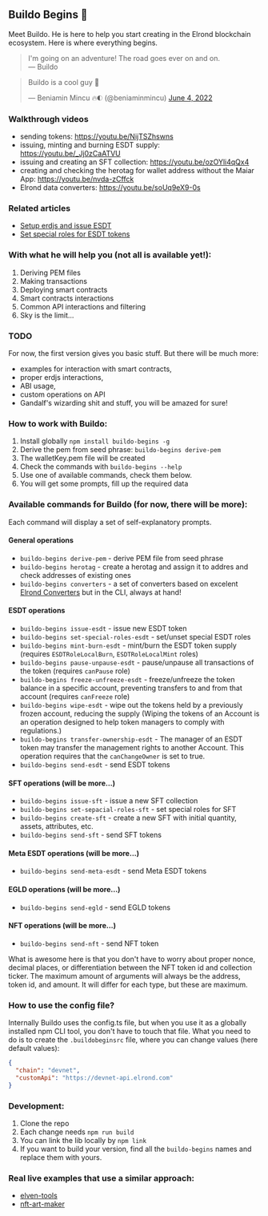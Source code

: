 ## Buildo Begins 👷

Meet Buildo. He is here to help you start creating in the Elrond blockchain ecosystem. Here is where everything begins.

> I'm going on an adventure!
> The road goes ever on and on. \
&mdash; Buildo

<blockquote class="twitter-tweet"><p lang="en" dir="ltr">Buildo is a cool guy 👊</p>&mdash; Beniamin Mincu 🔥🌓 (@beniaminmincu) <a href="https://twitter.com/beniaminmincu/status/1532977949842059264?ref_src=twsrc%5Etfw">June 4, 2022</a></blockquote>

### Walkthrough videos

- sending tokens: https://youtu.be/NijTSZhswns
- issuing, minting and burning ESDT supply: https://youtu.be/_Jj0zCaATVU
- issuing and creating an SFT collection: https://youtu.be/ozOYli4qQx4
- creating and checking the herotag for wallet address without the Maiar App: https://youtu.be/nvda-zCffck
- Elrond data converters: https://youtu.be/soUq9eX9-0s

### Related articles

- [Setup erdjs and issue ESDT](https://elrond-dev-guild.gitbook.io/scrolls/erdjs/how-tos/setup-erdjs-and-issue-esdt-token)
- [Set special roles for ESDT tokens](https://elrond-dev-guild.gitbook.io/scrolls/erdjs/how-tos/set-special-roles-for-esdt-token)

### With what he will help you (not all is available yet!):

1. Deriving PEM files
2. Making transactions
3. Deploying smart contracts
4. Smart contracts interactions
5. Common API interactions and filtering
4. Sky is the limit...

### TODO

For now, the first version gives you basic stuff. But there will be much more:

- examples for interaction with smart contracts,
- proper erdjs interactions,
- ABI usage,
- custom operations on API
- Gandalf's wizarding shit and stuff, you will be amazed for sure!

### How to work with Buildo:

1. Install globally `npm install buildo-begins -g`
2. Derive the pem from seed phrase: `buildo-begins derive-pem`
3. The walletKey.pem file will be created
4. Check the commands with `buildo-begins --help`
5. Use one of available commands, check them below.
5. You will get some prompts, fill up the required data

### Available commands for Buildo (for now, there will be more):

Each command will display a set of self-explanatory prompts.

#### General operations

- `buildo-begins derive-pem` - derive PEM file from seed phrase
- `buildo-begins herotag` - create a herotag and assign it to addres and check addresses of existing ones
- `buildo-begins converters` - a set of converters based on excelent [Elrond Converters](http://207.244.241.38/elrond-converters/) but in the CLI, always at hand!

#### ESDT operations

- `buildo-begins issue-esdt` - issue new ESDT token
- `buildo-begins set-special-roles-esdt` - set/unset special ESDT roles
- `buildo-begins mint-burn-esdt` - mint/burn the ESDT token supply (requires `ESDTRoleLocalBurn`, `ESDTRoleLocalMint` roles)
- `buildo-begins pause-unpause-esdt` - pause/unpause all transactions of the token (requires `canPause` role)
- `buildo-begins freeze-unfreeze-esdt` - freeze/unfreeze the token balance in a specific account, preventing transfers to and from that account (requires `canFreeze` role)
- `buildo-begins wipe-esdt` - wipe out the tokens held by a previously frozen account, reducing the supply (Wiping the tokens of an Account is an operation designed to help token managers to comply with regulations.)
- `buildo-begins transfer-ownership-esdt` - The manager of an ESDT token may transfer the management rights to another Account. This operation requires that the `canChangeOwner` is set to true.
- `buildo-begins send-esdt` - send ESDT tokens

#### SFT operations (will be more...)

- `buildo-begins issue-sft` - issue a new SFT collection
- `buildo-begins set-sepacial-roles-sft` - set special roles for SFT
- `buildo-begins create-sft` - create a new SFT with initial quantity, assets, attributes, etc.
- `buildo-begins send-sft` - send SFT tokens

#### Meta ESDT operations (will be more...)
- `buildo-begins send-meta-esdt` - send Meta ESDT tokens

#### EGLD operations (will be more...)

- `buildo-begins send-egld` - send EGLD tokens

#### NFT operations (will be more...)

- `buildo-begins send-nft` - send NFT token

What is awesome here is that you don't have to worry about proper nonce, decimal places, or differentiation between the NFT token id and collection ticker. The maximum amount of arguments will always be the address, token id, and amount. It will differ for each type, but these are maximum.

### How to use the config file?

Internally Buildo uses the config.ts file, but when you use it as a globally installed npm CLI tool, you don't have to touch that file. What you need to do is to create the `.buildobeginsrc` file, where you can change values (here default values):

```json
{
  "chain": "devnet",
  "customApi": "https://devnet-api.elrond.com"
}
```

### Development:

1. Clone the repo
2. Each change needs `npm run build`
3. You can link the lib locally by `npm link`
4. If you want to build your version, find all the `buildo-begins` names and replace them with yours.

### Real live examples that use a similar approach: 

- [elven-tools](https://github.com/juliancwirko/elven-tools-cli)
- [nft-art-maker](https://github.com/juliancwirko/nft-art-maker)
